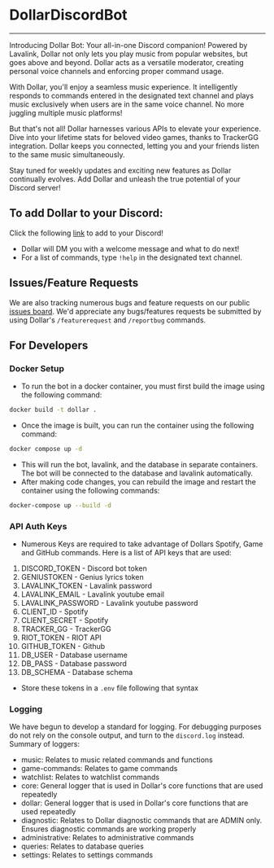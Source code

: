 # DollarDiscordBot
---

Introducing Dollar Bot: Your all-in-one Discord companion! Powered by Lavalink, Dollar not only lets you play music from popular websites, but goes above and beyond. Dollar acts as a versatile moderator, creating personal voice channels and enforcing proper command usage.

With Dollar, you'll enjoy a seamless music experience. It intelligently responds to commands entered in the designated text channel and plays music exclusively when users are in the same voice channel. No more juggling multiple music platforms!

But that's not all! Dollar harnesses various APIs to elevate your experience. Dive into your lifetime stats for beloved video games, thanks to TrackerGG integration. Dollar keeps you connected, letting you and your friends listen to the same music simultaneously.

Stay tuned for weekly updates and exciting new features as Dollar continually evolves. Add Dollar and unleash the true potential of your Discord server!

## To add Dollar to your Discord:
Click the following [link](https://discord.com/api/oauth2/authorize?client_id=1044813990473257081&permissions=8&scope=applications.commands%20bot) to add to your Discord!
- Dollar will DM you with a welcome message and what to do next! 
- For a list of commands, type `!help` in the designated text channel.

## Issues/Feature Requests

We are also tracking numerous bugs and feature requests on our public [issues board](https://github.com/aaronrai24/DollarDiscordBot/issues). We'd appreciate any bugs/features requests be submitted by using Dollar's `/featurerequest` and `/reportbug` commands.

## For Developers

### Docker Setup
- To run the bot in a docker container, you must first build the image using the following command:
```bash
docker build -t dollar .
```
- Once the image is built, you can run the container using the following command:
```bash
docker compose up -d
```
- This will run the bot, lavalink, and the database in separate containers. The bot will be connected to the database and lavalink automatically.
- After making code changes, you can rebuild the image and restart the container using the following commands:
```bash
docker-compose up --build -d
```

### API Auth Keys
- Numerous Keys are required to take advantage of Dollars Spotify, Game and GitHub commands. Here is a list of API keys that are used:
1. DISCORD_TOKEN - Discord bot token
2. GENIUSTOKEN - Genius lyrics token
3. LAVALINK_TOKEN - Lavalink password
4. LAVALINK_EMAIL - Lavalink youtube email
5. LAVALINK_PASSWORD - Lavalink youtube password
6. CLIENT_ID - Spotify
7. CLIENT_SECRET - Spotify
8. TRACKER_GG - TrackerGG
9. RIOT_TOKEN - RIOT API
10. GITHUB_TOKEN - Github
11. DB_USER - Database username
12. DB_PASS - Database password
13. DB_SCHEMA - Database schema
- Store these tokens in a `.env` file following that syntax

### Logging
We have begun to develop a standard for logging. For debugging purposes do not rely on the console output, and turn to the `discord.log` instead. 
Summary of loggers:
- music: Relates to music related commands and functions
- game-commands: Relates to game commands
- watchlist: Relates to watchlist commands
- core: General logger that is used in Dollar's core functions that are used repeatedly
- dollar: General logger that is used in Dollar's core functions that are used repeatedly
- diagnostic: Relates to Dollar diagnostic commands that are ADMIN only. Ensures diagnostic commands are working properly
- administrative: Relates to administrative commands
- queries: Relates to database queries
- settings: Relates to settings commands